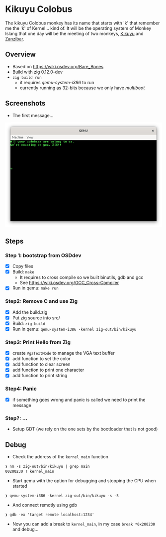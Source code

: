 # Kikuyu Colobus

The kikuyu Colobus monkey has its name that starts with 'k' that remember me the 'k' of Kernel... kind of.
It will be the operating system of Monkey Islang that one day will be the meeting of two monkeys,
[Kikuyu](https://github.com/gthvn1/kikuyu) and [Zanzibar](https://github.com/gthvn1/zanzibar).

## Overview

- Based on https://wiki.osdev.org/Bare_Bones
- Build with zig 0.12.0-dev
- `zig build run`
  - it requires *qemu-system-i386* to run
  - currently running as 32-bits because we only have *multiboot*

## Screenshots

- The first message...

![screenshot:first_msg](https://github.com/gthvn1/barebones/blob/master/screenshots/first_msg.png)

## Steps

### Step 1: bootstrap from OSDdev
- [x] Copy files
- [x] Build: `make`
  - It requires to cross compile so we built binutils, gdb and gcc
  - See https://wiki.osdev.org/GCC_Cross-Compiler
- [x] Run in qemu: `make run`

### Step2: Remove C and use Zig
- [x] Add the build.zig
- [x] Put zig source into src/
- [x] Build: `zig build`
- [x] Run in qemu: `qemu-system-i386 -kernel zig-out/bin/kikuyu`

### Step3: Print Hello from Zig
- [x] create `VgaTextMode` to manage the VGA text buffer
- [x] add function to set the color
- [x] add function to clear screen
- [x] add function to print one character
- [x] add function to print string

### Step4: Panic
- [x] if something goes wrong and panic is called we need to print the message

### Step?: ...
- Setup GDT (we rely on the one sets by the bootloader that is not good)

## Debug

- Check the address of the `kernel_main` function
```
❯ nm -s zig-out/bin/kikuyu | grep main
00200230 T kernel_main
```
- Start qemu with the option for debugging and stopping the CPU when started
```
❯ qemu-system-i386 -kernel zig-out/bin/kikuyu -s -S
```
- And connect remotly using gdb
```
❯ gdb -ex 'target remote localhost:1234'
```
- Now you can add a break to `kernel_main`, in my case `break *0x200230` and debug...
